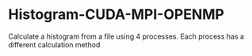 # Histogram-CUDA-MPI-OPENMP

Calculate a histogram from a file using 4 processes.
Each process has a different calculation method 
